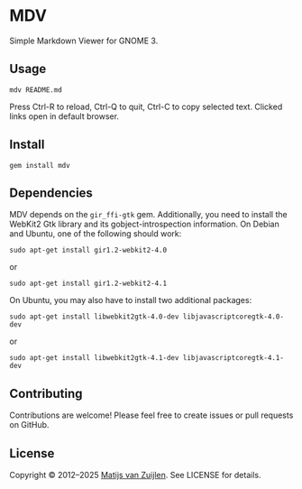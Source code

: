 # MDV

Simple Markdown Viewer for GNOME 3.

## Usage

```
mdv README.md
```

Press Ctrl-R to reload, Ctrl-Q to quit, Ctrl-C to copy selected text. Clicked
links open in default browser.

## Install

```
gem install mdv
```

## Dependencies

MDV depends on the `gir_ffi-gtk` gem. Additionally, you need to install the
WebKit2 Gtk library and its gobject-introspection information. On Debian and
Ubuntu, one of the following should work:

```
sudo apt-get install gir1.2-webkit2-4.0
```

or

```
sudo apt-get install gir1.2-webkit2-4.1
```

On Ubuntu, you may also have to install two additional packages:

```
sudo apt-get install libwebkit2gtk-4.0-dev libjavascriptcoregtk-4.0-dev
```

or

```
sudo apt-get install libwebkit2gtk-4.1-dev libjavascriptcoregtk-4.1-dev
```

## Contributing

Contributions are welcome! Please feel free to create issues or pull requests
on GitHub.

## License

Copyright &copy; 2012&ndash;2025 [Matijs van Zuijlen](http://www.matijs.net).
See LICENSE for details.

